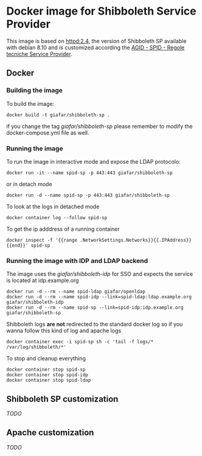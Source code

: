 # Docker image for Shibboleth Service Provider

This image is based on [httpd:2.4](https://hub.docker.com/_/httpd/), the version of Shibboleth SP available with debian 8.10 and is customized according the [AGID - SPID - Regole tecniche Service Provider](http://spid-regole-tecniche.readthedocs.io/en/latest/regole-tecniche-sp.html).

## Docker
### Building the image
To build the image:
```
docker build -t giafar/shibboleth-sp .
```
if you change the tag *giafar/shibboleth-sp* please remember to modify the docker-compose.yml file as well.

### Running the image
To run the image in interactive mode and expose the LDAP protocolo:
```
docker run -it --name spid-sp -p 443:443 giafar/shibboleth-sp
```
or in detach mode
```
docker run -d --name spid-sp -p 443:443 giafar/shibboleth-sp
```
To look at the logs in detached mode
```
docker container log --follow spid-sp
```
To get the ip adddress of a running container
```
docker inspect -f '{{range .NetworkSettings.Networks}}{{.IPAddress}}{{end}}' spid-sp
```
### Running the image with IDP and LDAP backend
The image uses the *giafar/shibboleth-idp* for SSO and expects the service is located at idp.example.org
```
docker run -d --rm --name spid-ldap giafar/openldap
docker run -d --rm --name spid-idp --link=spid-ldap:ldap.example.org giafar/shibboleth-idp
docker run -d --rm --name spid-sp --link=spid-idp:idp.example.org giafar/shibboleth-sp
```
Shibboleth logs **are not** redirected to the standard docker log so if you wanna follow this kind of log and apache logs
```
docker container exec -i spid-sp sh -c 'tail -f logs/* /var/log/shibboleth/*'
```
To stop and cleanup everything
```
docker container stop spid-sp
docker container stop spid-idp
docker container stop spid-ldap
```

## Shibboleth SP customization

*TODO*

## Apache customization

*TODO*
